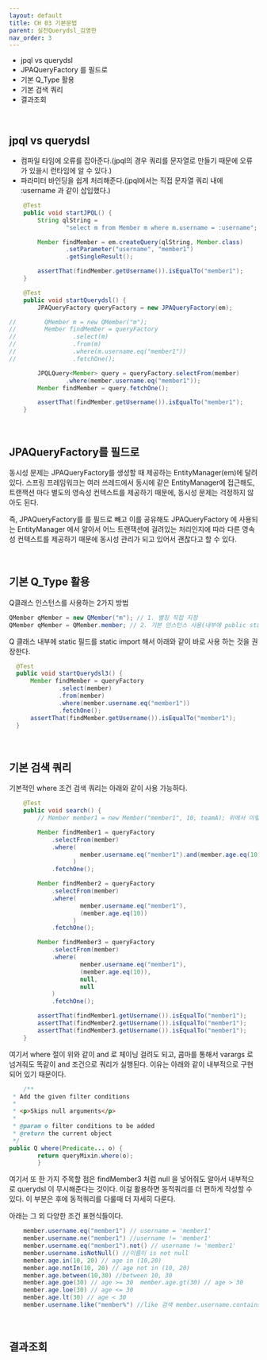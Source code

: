 ```yaml
---
layout: default
title: CH 03 기본문법
parent: 실전Querydsl_김영한
nav_order: 3
---
```


- jpql vs querydsl
- JPAQueryFactory 를 필드로
- 기본 Q_Type 활용
- 기본 검색 쿼리
- 결과조회

<br>

## jpql vs querydsl

- 컴파일 타임에 오류를 잡아준다.(jpql의 경우 쿼리를 문자열로 만들기 때문에 오류가 있을시 런타임에 알 수 있다.)
- 파라미터 바인딩을 쉽게 처리해준다.(jpql에서는 직접 문자열 쿼리 내에 :username 과 같이 삽입했다.)

```java
    @Test
    public void startJPQL() {
        String qlString =
                "select m from Member m where m.username = :username";

        Member findMember = em.createQuery(qlString, Member.class)
                .setParameter("username", "member1")
                .getSingleResult();

        assertThat(findMember.getUsername()).isEqualTo("member1");
    }

    @Test
    public void startQuerydsl() {
        JPAQueryFactory queryFactory = new JPAQueryFactory(em);

//        QMember m = new QMember("m");
//        Member findMember = queryFactory
//                .select(m)
//                .from(m)
//                .where(m.username.eq("member1"))
//                .fetchOne();

        JPQLQuery<Member> query = queryFactory.selectFrom(member)
                .where(member.username.eq("member1"));
        Member findMember = query.fetchOne();

        assertThat(findMember.getUsername()).isEqualTo("member1");
    }
```

<br>

## JPAQueryFactory를 필드로

동시성 문제는 JPAQueryFactory를 생성할 때 제공하는 EntityManager(em)에 달려있다.
스프링 프레임워크는 여러 쓰레드에서 동시에 같은 EntityManager에 접근해도, 트랜잭션 마다 별도의 영속성 컨텍스트를 제공하기 때문에, 동시성 문제는 걱정하지 않아도 된다.

즉, JPAQueryFactory를 를 필드로 빼고 이를 공유해도 JPAQueryFactory 에 사용되는 EntityManager 에서 알아서 어느 트랜잭션에 걸려있는 처리인지에 따라
다른 영속성 컨텍스트를 제공하기 때문에 동시성 관리가 되고 있어서 괜찮다고 할 수 있다.

<br>

## 기본 Q_Type 활용

Q클래스 인스턴스를 사용하는 2가지 방법
```java
QMember qMember = new QMember("m"); // 1. 별칭 직접 지정
QMember qMember = QMember.member; // 2. 기본 인스턴스 사용(내부에 public static final QMember member = new QMember("member1"); 필드가 이미 선언되어 있다.)
```

Q 클래스 내부에 static 필드를 static import 해서 아래와 같이 바로 사용 하는 것을 권장한다.
```java
  @Test
  public void startQuerydsl3() {
      Member findMember = queryFactory
              .select(member)
              .from(member)
              .where(member.username.eq("member1"))
              .fetchOne();
      assertThat(findMember.getUsername()).isEqualTo("member1");
  }
```

<br>

## 기본 검색 쿼리

기본적인 where 조건 검색 쿼리는 아래와 같이 사용 가능하다.
```java
    @Test
    public void search() {
        // Member member1 = new Member("member1", 10, teamA); 위에서 이렇게 만들어 주고 @BeforeEach 로 persist 되고있다.

        Member findMember1 = queryFactory
            .selectFrom(member)
            .where(
                    member.username.eq("member1").and(member.age.eq(10))
                  )
            .fetchOne();

        Member findMember2 = queryFactory
            .selectFrom(member)
            .where(
                    member.username.eq("member1"),
                    (member.age.eq(10))
                  )
            .fetchOne();

        Member findMember3 = queryFactory
            .selectFrom(member)
            .where(
                    member.username.eq("member1"),
                    (member.age.eq(10)),
                    null,
                    null
            )
            .fetchOne();

        assertThat(findMember1.getUsername()).isEqualTo("member1");
        assertThat(findMember2.getUsername()).isEqualTo("member1");
        assertThat(findMember3.getUsername()).isEqualTo("member1");
    }
```

여기서 where 절이 위와 같이 and 로 체이닝 걸려도 되고, 콤마를 통해서 varargs 로 넘겨줘도 똑같이 and 조건으로 쿼리가 실행된다.
이유는 아래와 같이 내부적으로 구현되어 있기 때문이다.
```java
    /**
 * Add the given filter conditions
 *
 * <p>Skips null arguments</p>
 *
 * @param o filter conditions to be added
 * @return the current object
 */
public Q where(Predicate... o) {
        return queryMixin.where(o);
        }
```

여기서 또 한 가지 주목할 점은 findMember3 처럼 null 을 넣어줘도 알아서 내부적으로 querydsl 이 무시해준다는 것이다.
이걸 활용하면 동적쿼리를 더 편하게 작성할 수 있다. 이 부분은 후에 동적쿼리를 다룰때 더 자세히 다룬다.

아래는 그 외 다양한 조건 표현식들이다.

```java
    member.username.eq("member1") // username = 'member1'
    member.username.ne("member1") //username != 'member1'
    member.username.eq("member1").not() // username != 'member1'
    member.username.isNotNull() //이름이 is not null
    member.age.in(10, 20) // age in (10,20)
    member.age.notIn(10, 20) // age not in (10, 20)
    member.age.between(10,30) //between 10, 30
    member.age.goe(30) // age >= 30  member.age.gt(30) // age > 30
    member.age.loe(30) // age <= 30
    member.age.lt(30) // age < 30
    member.username.like("member%") //like 검색 member.username.contains("member") // like ‘%member%’ 검색 member.username.startsWith("member") //like ‘member%’ 검색
```

<br>

## 결과조회

